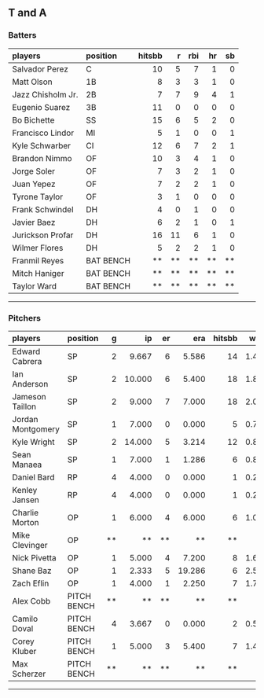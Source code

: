 ## T and A

### Batters

 
|players           |position  | hitsbb|  r| rbi| hr| sb| 
|:-----------------|:---------|------:|--:|---:|--:|--:| 
|Salvador Perez    |C         |     10|  5|   7|  1|  0| 
|Matt Olson        |1B        |      8|  3|   3|  1|  0| 
|Jazz Chisholm Jr. |2B        |      7|  7|   9|  4|  1| 
|Eugenio Suarez    |3B        |     11|  0|   0|  0|  0| 
|Bo Bichette       |SS        |     15|  6|   5|  2|  0| 
|Francisco Lindor  |MI        |      5|  1|   0|  0|  1| 
|Kyle Schwarber    |CI        |     12|  6|   7|  2|  1| 
|Brandon Nimmo     |OF        |     10|  3|   4|  1|  0| 
|Jorge Soler       |OF        |      7|  3|   2|  1|  0| 
|Juan Yepez        |OF        |      7|  2|   2|  1|  0| 
|Tyrone Taylor     |OF        |      3|  1|   0|  0|  0| 
|Frank Schwindel   |DH        |      4|  0|   1|  0|  0| 
|Javier Baez       |DH        |      6|  2|   1|  0|  1| 
|Jurickson Profar  |DH        |     16| 11|   6|  1|  0| 
|Wilmer Flores     |DH        |      5|  2|   2|  1|  0| 
|Franmil Reyes     |BAT BENCH |     **| **|  **| **| **| 
|Mitch Haniger     |BAT BENCH |     **| **|  **| **| **| 
|Taylor Ward       |BAT BENCH |     **| **|  **| **| **| 


* * *

### Pitchers

 
|players           |position    |  g|     ip| er|    era| hitsbb|  whip| so|  w| sv| 
|:-----------------|:-----------|--:|------:|--:|------:|------:|-----:|--:|--:|--:| 
|Edward Cabrera    |SP          |  2|  9.667|  6|  5.586|     14| 1.448|  6|  1|  0| 
|Ian Anderson      |SP          |  2| 10.000|  6|  5.400|     18| 1.800|  8|  1|  0| 
|Jameson Taillon   |SP          |  2|  9.000|  7|  7.000|     18| 2.000|  8|  1|  0| 
|Jordan Montgomery |SP          |  1|  7.000|  0|  0.000|      5| 0.714|  5|  1|  0| 
|Kyle Wright       |SP          |  2| 14.000|  5|  3.214|     12| 0.857| 14|  2|  0| 
|Sean Manaea       |SP          |  1|  7.000|  1|  1.286|      6| 0.857|  3|  1|  0| 
|Daniel Bard       |RP          |  4|  4.000|  0|  0.000|      1| 0.250|  6|  0|  2| 
|Kenley Jansen     |RP          |  4|  4.000|  0|  0.000|      1| 0.250|  5|  0|  4| 
|Charlie Morton    |OP          |  1|  6.000|  4|  6.000|      6| 1.000| 12|  0|  0| 
|Mike Clevinger    |OP          | **|     **| **|     **|     **|    **| **| **| **| 
|Nick Pivetta      |OP          |  1|  5.000|  4|  7.200|      8| 1.600| 11|  0|  0| 
|Shane Baz         |OP          |  1|  2.333|  5| 19.286|      6| 2.571|  2|  0|  0| 
|Zach Eflin        |OP          |  1|  4.000|  1|  2.250|      7| 1.750|  2|  0|  0| 
|Alex Cobb         |PITCH BENCH | **|     **| **|     **|     **|    **| **| **| **| 
|Camilo Doval      |PITCH BENCH |  4|  3.667|  0|  0.000|      2| 0.545|  6|  2|  0| 
|Corey Kluber      |PITCH BENCH |  1|  5.000|  3|  5.400|      7| 1.400|  5|  1|  0| 
|Max Scherzer      |PITCH BENCH | **|     **| **|     **|     **|    **| **| **| **| 


* * *


